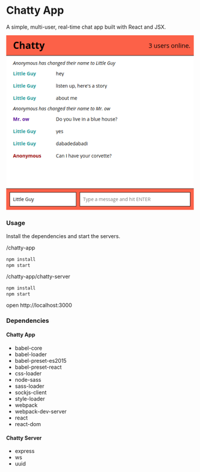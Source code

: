 Chatty App
=====================

A simple, multi-user, real-time chat app built with React and JSX.

![Choose a name and start chatting away.](https://github.com/MattLatimer/chatty-app/blob/master/chatty-app.png?raw=true)

### Usage

Install the dependencies and start the servers.

/chatty-app
```
npm install
npm start
```
/chatty-app/chatty-server
```
npm install
npm start
```

open http://localhost:3000

### Dependencies

#### Chatty App
 * babel-core
 * babel-loader
 * babel-preset-es2015
 * babel-preset-react
 * css-loader
 * node-sass
 * sass-loader
 * sockjs-client
 * style-loader
 * webpack
 * webpack-dev-server
 * react
 * react-dom

#### Chatty Server
 * express
 * ws
 * uuid
